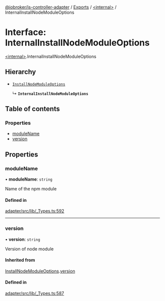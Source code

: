 [@iobroker/js-controller-adapter](../README.md) / [Exports](../modules.md) / [\<internal\>](../modules/internal_.md) / InternalInstallNodeModuleOptions

# Interface: InternalInstallNodeModuleOptions

[\<internal\>](../modules/internal_.md).InternalInstallNodeModuleOptions

## Hierarchy

- [`InstallNodeModuleOptions`](internal_.InstallNodeModuleOptions.md)

  ↳ **`InternalInstallNodeModuleOptions`**

## Table of contents

### Properties

- [moduleName](internal_.InternalInstallNodeModuleOptions.md#modulename)
- [version](internal_.InternalInstallNodeModuleOptions.md#version)

## Properties

### moduleName

• **moduleName**: `string`

Name of the npm module

#### Defined in

[adapter/src/lib/_Types.ts:592](https://github.com/ioBroker/ioBroker.js-controller/blob/289fdff3/packages/adapter/src/lib/_Types.ts#L592)

___

### version

• **version**: `string`

Version of node module

#### Inherited from

[InstallNodeModuleOptions](internal_.InstallNodeModuleOptions.md).[version](internal_.InstallNodeModuleOptions.md#version)

#### Defined in

[adapter/src/lib/_Types.ts:587](https://github.com/ioBroker/ioBroker.js-controller/blob/289fdff3/packages/adapter/src/lib/_Types.ts#L587)
